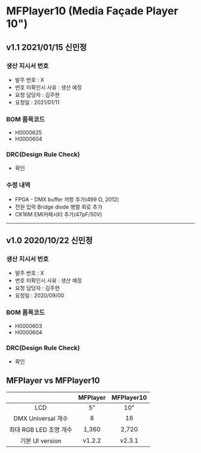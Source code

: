 # MFPlayer10 (Media Façade Player 10")

## v1.1 2021/01/15 신민정

### 생산 지시서 번호
* 발주 번호 : X
* 번호 미확인시 사유 : 생산 예정
* 요청 담당자 : 김주현
* 요청일 : 2021/01/11

### BOM 품목코드
* H0000625
* H0000604

### DRC(Design Rule Check)
* 확인

### 수정 내역
* FPGA - DMX buffer 저항 추가(499 Ω, 2012)
* 전원 입력 Bridge diode 병렬 회로 추가
* CK16M EMI커패시터 추가(47pF/50V)

----------

## v1.0 2020/10/22 신민정

### 생산 지시서 번호
* 발주 번호 : X
* 번호 미확인시 사유 : 생산 예정
* 요청 담당자 : 김주현
* 요청일 : 2020/09/00

### BOM 품목코드
* H0000603
* H0000604

### DRC(Design Rule Check)
* 확인

## MFPlayer vs MFPlayer10
| | MFPlayer | MFPlayer10 |
| :--: | :--: | :--: |
| LCD | 5" | 10" |
| DMX Universal 개수 | 8 | 16 |
| 최대 RGB LED 조명 개수 | 1,360 | 2,720 |
| 기본 UI version | v1.2.2 | v2.3.1 |


